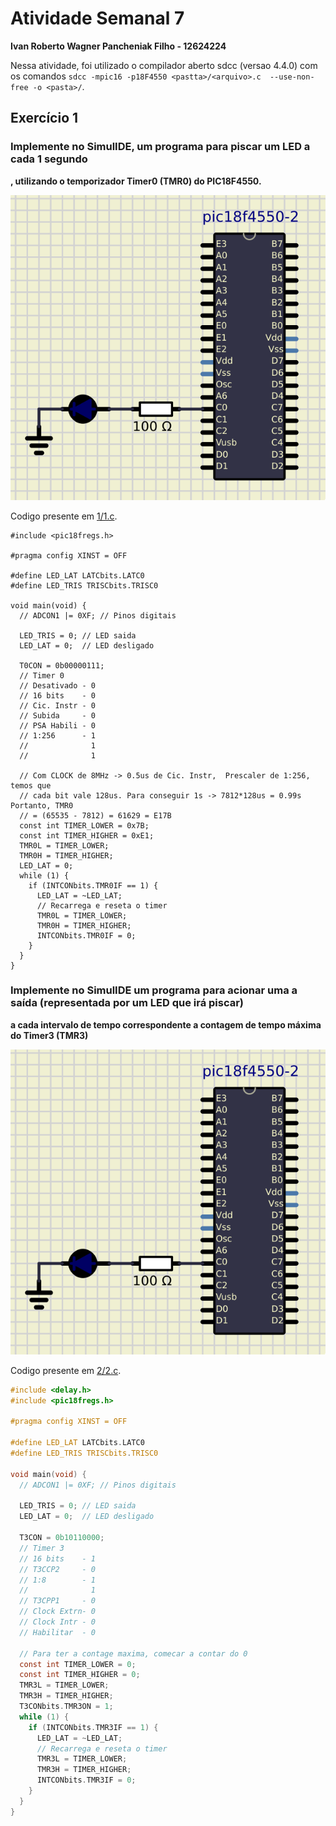 # Atividade Semanal 7

**Ivan Roberto Wagner Pancheniak Filho - 12624224**

Nessa atividade, foi utilizado o compilador aberto sdcc (versao 4.4.0) com os comandos
`sdcc -mpic16 -p18F4550 <pastta>/<arquivo>.c  --use-non-free -o <pasta>/`.

## Exercício 1

### Implemente no SimulIDE, um programa para piscar um LED a cada 1 segundo
**, utilizando o temporizador Timer0 (TMR0) do PIC18F4550.**

![1](1.png)

Codigo presente em [1/1.c](1/1.c).
```C#include <delay.h>
#include <pic18fregs.h>

#pragma config XINST = OFF

#define LED_LAT LATCbits.LATC0
#define LED_TRIS TRISCbits.TRISC0

void main(void) {
  // ADCON1 |= 0XF; // Pinos digitais

  LED_TRIS = 0; // LED saida
  LED_LAT = 0;  // LED desligado

  T0CON = 0b00000111;
  // Timer 0
  // Desativado - 0
  // 16 bits    - 0
  // Cic. Instr - 0
  // Subida     - 0
  // PSA Habili - 0
  // 1:256      - 1
  //              1
  //              1

  // Com CLOCK de 8MHz -> 0.5us de Cic. Instr,  Prescaler de 1:256, temos que
  // cada bit vale 128us. Para conseguir 1s -> 7812*128us = 0.99s Portanto, TMR0
  // = (65535 - 7812) = 61629 = E17B
  const int TIMER_LOWER = 0x7B;
  const int TIMER_HIGHER = 0xE1;
  TMR0L = TIMER_LOWER;
  TMR0H = TIMER_HIGHER;
  LED_LAT = 0;
  while (1) {
    if (INTCONbits.TMR0IF == 1) {
      LED_LAT = ~LED_LAT;
      // Recarrega e reseta o timer
      TMR0L = TIMER_LOWER;
      TMR0H = TIMER_HIGHER;
      INTCONbits.TMR0IF = 0;
    }
  }
}
```

### Implemente no SimulIDE um programa para acionar uma a saída (representada por um LED que irá piscar)
**a cada intervalo de tempo correspondente a contagem de tempo máxima do Timer3 (TMR3)**

![1](1.png)

Codigo presente em [2/2.c](2/2.c).
```C
#include <delay.h>
#include <pic18fregs.h>

#pragma config XINST = OFF

#define LED_LAT LATCbits.LATC0
#define LED_TRIS TRISCbits.TRISC0

void main(void) {
  // ADCON1 |= 0XF; // Pinos digitais

  LED_TRIS = 0; // LED saida
  LED_LAT = 0;  // LED desligado

  T3CON = 0b10110000;
  // Timer 3
  // 16 bits    - 1
  // T3CCP2     - 0
  // 1:8        - 1
  //              1
  // T3CPP1     - 0
  // Clock Extrn- 0
  // Clock Intr - 0
  // Habilitar  - 0

  // Para ter a contage maxima, comecar a contar do 0
  const int TIMER_LOWER = 0;
  const int TIMER_HIGHER = 0;
  TMR3L = TIMER_LOWER;
  TMR3H = TIMER_HIGHER;
  T3CONbits.TMR3ON = 1;
  while (1) {
    if (INTCONbits.TMR3IF == 1) {
      LED_LAT = ~LED_LAT;
      // Recarrega e reseta o timer
      TMR3L = TIMER_LOWER;
      TMR3H = TIMER_HIGHER;
      INTCONbits.TMR3IF = 0;
    }
  }
}
```

